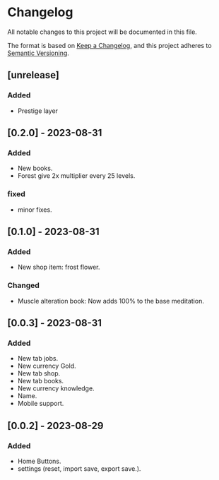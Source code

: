 # Changelog

All notable changes to this project will be documented in this file.

The format is based on [Keep a Changelog](https://keepachangelog.com/en/1.0.0/),
and this project adheres to [Semantic Versioning](https://semver.org/spec/v2.0.0.html).

## [unrelease]
### Added
- Prestige layer

## [0.2.0] - 2023-08-31
### Added
- New books.
- Forest give 2x multiplier every 25 levels.
### fixed
- minor fixes.

## [0.1.0] - 2023-08-31 
### Added
- New shop item: frost flower.

### Changed
- Muscle alteration book: Now adds 100% to the base meditation. 

## [0.0.3] - 2023-08-31 
### Added
- New tab jobs.
- New currency Gold.
- New tab shop.
- New tab books.
- New currency knowledge.
- Name.
- Mobile support.

## [0.0.2] - 2023-08-29
### Added
- Home Buttons.
- settings (reset, import save, export save.).